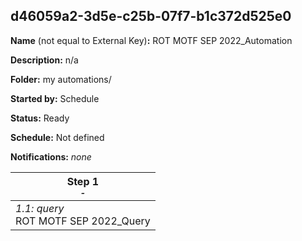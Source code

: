 ## d46059a2-3d5e-c25b-07f7-b1c372d525e0

**Name** (not equal to External Key)**:** ROT MOTF SEP 2022_Automation

**Description:** n/a

**Folder:** my automations/

**Started by:** Schedule

**Status:** Ready

**Schedule:** Not defined

**Notifications:** _none_


| Step 1<br>_<small>-</small>_ |
| --- |
| _1.1: query_<br>ROT MOTF SEP 2022_Query |
